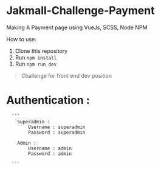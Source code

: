 # Jakmall-Challenge-Payment
Making A Payment page using VueJs, SCSS, Node NPM

How to use:
1. Clone this repository
2. Run `npm install`
3. Run `npm run dev`

> Challenge for front end dev position


# Authentication : 

      ```
        Superadmin :
            Username : superadmin
            Password : superadmin
        
        Admin :
            Username : admin
            Password : admin
      
      ```
